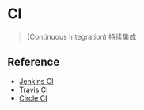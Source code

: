 # CI
> (Continuous Integration) 持续集成

## Reference

- [Jenkins CI](https://jenkins.io)
- [Travis CI](https://travis-ci.com)
- [Circle CI](https://circleci.com)